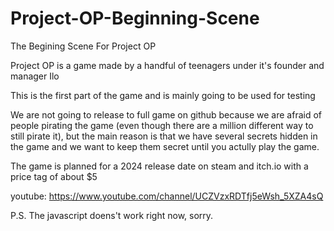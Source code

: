 # Project-OP-Beginning-Scene
The Begining Scene For Project OP

Project OP is a game made by a handful of teenagers under it's founder and manager Ilo

This is the first part of the game and is mainly going to be used for testing

We are not going to release to full game on github because we are afraid of people pirating the game (even though there are a million different way to still pirate it), but the main reason is that we have several secrets hidden in the game and we want to keep them secret until you actully play the game.

The game is planned for a 2024 release date on steam and itch.io with a price tag of about $5

youtube: https://www.youtube.com/channel/UCZVzxRDTfj5eWsh_5XZA4sQ

P.S. The javascript doens't work right now, sorry.
